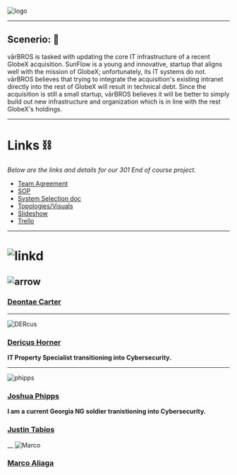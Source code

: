 ![logo](https://github.com/varBROS/varBROS/blob/main/var.png)
___
##  **Scenerio:** 📜
vārBROS is tasked with updating the core IT infrastructure of a recent GlobeX acquisition. SunFlow is a young and innovative, startup that aligns well with the mission of GlobeX; unfortunately, its IT systems do not. vārBROS believes that trying to integrate the acquisition's existing intranet directly into the rest of GlobeX will result in technical debt. Since the acquisition is still a small startup, vārBROS believes it will be better to simply build out new infrastructure and organization which is in line with the rest GlobeX's holdings.
___

# Links ⛓️

*Below are the links and details for our 301 End of course project.*
- [Team Agreement](https://github.com/varBROS/varBROS/blob/main/Group%20Project_%20Team%20Agreement%20(1).pdf)
- [SOP](https://github.com/varBROS/varBROS/blob/main/SOP.md)
- [System Selection doc](https://github.com/varBROS/varBROS/blob/main/Ops-301d6%20Team3%20System%20Selection(Prep%202).pdf)
- [Topologies/Visuals](https://github.com/varBROS/varBROS/blob/main/varbros%20initial%20topology.pdf)
- [Slideshow](https://docs.google.com/presentation/d/1dPyzRTPf2aGJfoClzM-qQFnzpn36TnLyspsyvtsmA9A/edit) 
- [Trello](https://trello.com/b/Gq4Hd1kG/ops-301-team)
___

# ![linkd](https://github.com/varBROS/varBROS/blob/main/LinkedIn-button-Connect-With-Me.jpg)
## ![arrow](https://github.com/varBROS/varBROS/blob/main/small%20arrow.gif)
### [Deontae Carter](https://www.linkedin.com/in/deontae-carter/)
___
![DERcus](https://github.com/varBROS/varBROS/blob/main/DERcus.jpg)
### [Dericus Horner](https://www.linkedin.com/in/dericus-horner/)
**IT Property Specialist transitioning into Cybersecurity.**
___
![phipps](https://github.com/varBROS/varBROS/blob/main/phippss.jpg)
### [Joshua Phipps](https://www.linkedin.com/in/joshua-phipps-755a20264/)
**I am a current Georgia NG soldier tranistioning into Cybersecurity.** 
### [Justin Tabios](https://www.linkedin.com/in/justintabios/)
__
![Marco](https://github.com/varBROS/varBROS/blob/main/Hotmic.jpg)
### [Marco Aliaga](https://www.linkedin.com/in/marcoaliaga8/)

